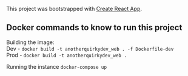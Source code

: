 This project was bootstrapped with [Create React App](https://github.com/facebookincubator/create-react-app).

## Docker commands to know to run this project

Building the image:  
Dev - `docker build -t anotherquirkydev_web . -f Dockerfile-dev`  
Prod - `docker build -t anotherquirkydev_web .`

Running the instance
`docker-compose up`
